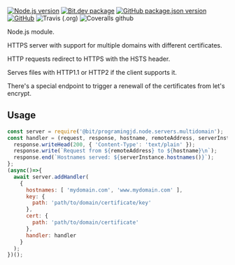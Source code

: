 [![Node.js version](https://img.shields.io/badge/node-%3E%3D10.0-blue)](https://nodejs.org)
[![Bit.dev package](https://img.shields.io/badge/%20bit%20-programingjd.node%2Fservers%2Fmultidomain-blueviolet)](https://bit.dev/programingjd/node/servers/multidomain)
[![GitHub package.json version](https://img.shields.io/github/package-json/v/programingjd/bit.node.servers.multidomain)](https://bit.dev/programingjd/node/servers/multidomain)
[![GitHub](https://img.shields.io/github/license/programingjd/bit.node.servers.multidomain)](LICENSE)
![Travis (.org)](https://img.shields.io/travis/programingjd/bit.node.servers.multidomain)
![Coveralls github](https://img.shields.io/coveralls/github/programingjd/bit.node.servers.multidomain)

Node.js module.

HTTPS server with support for multiple domains with different certificates.

HTTP requests redirect to HTTPS with the HSTS header.

Serves files with HTTP1.1 or HTTP2 if the client supports it.

There's a special endpoint to trigger a renewall of the certificates from let's encrypt.


## Usage

```javascript
const server = require('@bit/programingjd.node.servers.multidomain');
const handler = (request, response, hostname, remoteAddress, serverInstance)=>{
  response.writeHead(200, { 'Content-Type': 'text/plain' });
  response.write(`Request from ${remoteAddress} to ${hostname}\n`);
  response.end(`Hostnames served: ${serverInstance.hostnames()}`);
};
(async()=>{
  await server.addHandler(
    {
      hostnames: [ 'mydomain.com', 'www.mydomain.com' ],
      key: {
        path: 'path/to/domain/certificate/key'
      },
      cert: {
        path: 'path/to/domain/certificate'
      },
      handler: handler
    }
  );
})();
```

